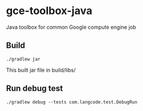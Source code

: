 # gce-toolbox-java
Java toolbox for common Google compute engine job

## Build
```
./gradlew jar
```

This built jar file in build/libs/

## Run debug test
```
./gradlew debug --tests com.langcode.test.DebugRun
```